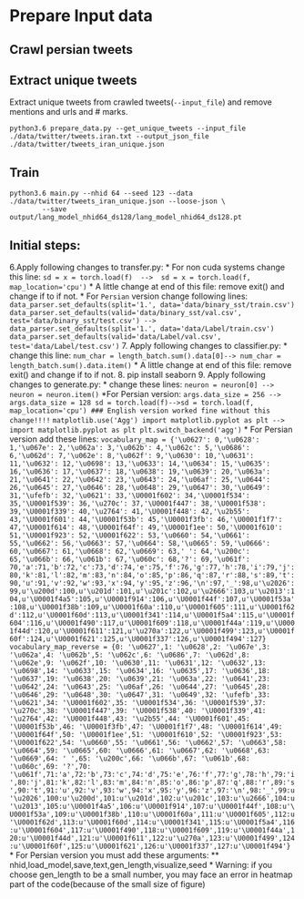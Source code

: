 # Prepare Input data

## Crawl persian tweets

## Extract unique tweets
Extract unique tweets from crawled tweets(`--input_file`) and remove mentions and urls and # marks.
```
python3.6 prepare_data.py --get_unique_tweets --input_file ./data/twitter/tweets.iran.txt --output_json_file ./data/twitter/tweets_iran_unique.json
```

## Train
```
python3.6 main.py --nhid 64 --seed 123 --data ./data/twitter/tweets_iran_unique.json --loose-json \
        --save output/lang_model_nhid64_ds128/lang_model_nhid64_ds128.pt
```


## Initial steps:



6.Apply following changes to transfer.py:
	* For non cuda systems change this line:
		```
		sd = x = torch.load(f)  -->  sd = x = torch.load(f, map_location='cpu')
		```
	* A little change at end of this file:
		remove exit() and change if to if not.
	* For `Persian` version change following lines:
		```
		data_parser.set_defaults(split='1.', data='data/binary_sst/train.csv')
		data_parser.set_defaults(valid='data/binary_sst/val.csv', test='data/binary_sst/test.csv')
		-->
		data_parser.set_defaults(split='1.', data='data/Label/train.csv')
		data_parser.set_defaults(valid='data/Label/val.csv', test='data/Label/test.csv')
		```
7. Apply following changes to classifier.py:
	* change this line:
	```
	num_char = length_batch.sum().data[0]--> num_char = length_batch.sum().data.item()
	```
	* A little change at end of this file:
		remove exit() and change if to if not.
8. pip install seaborn
9. Apply following changes to generate.py:
	* change these lines:
	```
	neuron = neuron[0] --> neuron = neuron.item()
	```
	*For Persian version:
	```
	args.data_size = 256 --> args.data_size = 128
	sd = torch.load(f)-->sd = torch.load(f, map_location='cpu') ### English version worked fine without this change!!!!
	```
	```
	matplotlib.use('Agg')
	import matplotlib.pyplot as plt
	--> 
	import matplotlib.pyplot as plt
	plt.switch_backend('agg')
	```
	* For Persian version add these lines:
	```
	vocabulary_map = {'\u0627': 0,'\u0628': 1,'\u067e': 2,'\u062a': 3,'\u062b': 4,'\u062c': 5,'\u0686': 6,'\u062d': 7,'\u062e': 8,'\u062f': 9,'\u0630': 10,'\u0631': 11,'\u0632': 12,'\u0698': 13,'\u0633': 14,'\u0634': 15,'\u0635': 16,'\u0636': 17,'\u0637': 18,'\u0638': 19,'\u0639': 20,'\u063a': 21,'\u0641': 22,'\u0642': 23,'\u0643': 24,'\u06af': 25,'\u0644': 26,'\u0645': 27,'\u0646': 28,'\u0648': 29,'\u0647': 30,'\u0649': 31,'\ufefb': 32,'\u0621': 33,'\U0001f602': 34,'\U0001f534': 35,'\U0001f539': 36,'\u270c': 37,'\U0001f447': 38,'\U0001f538': 39,'\U0001f339': 40,'\u2764': 41,'\U0001f448': 42,'\u2b55': 43,'\U0001f601': 44,'\U0001f53b': 45,'\U0001f3fb': 46,'\U0001f1f7': 47,'\U0001f614': 48,'\U0001f64f': 49,'\U0001f1ee': 50,'\U0001f610': 51,'\U0001f923': 52,'\U0001f622': 53,'\u0660': 54,'\u0661': 55,'\u0662': 56,'\u0663': 57,'\u0664': 58,'\u0665': 59,'\u0666': 60,'\u0667': 61,'\u0668': 62,'\u0669': 63,' ': 64,'\u200c': 65,'\u066b': 66,'\u061b': 67,'\u060c': 68,'?': 69,'\u061f': 70,'a':71,'b':72,'c':73,'d':74,'e':75,'f':76,'g':77,'h':78,'i':79,'j':80,'k':81,'l':82,'m':83,'n':84,'o':85,'p':86,'q':87,'r':88,'s':89,'t':90,'u':91,'v':92,'w':93,'x':94,'y':95,'z':96,'\n':97,'_':98,u'\u2026':99,u'\u200d':100,u'\u201d':101,u'\u201c':102,u'\u2666':103,u'\u2013':104,u'\U0001f4a5':105,u'\U0001f914':106,u'\U0001f44f':107,u'\U0001f53a':108,u'\U0001f38b':109,u'\U0001f60a':110,u'\U0001f605':111,u'\U0001f62d':112,u'\U0001f60d':113,u'\U0001f341':114,u'\U0001f5a4':115,u'\U0001f604':116,u'\U0001f490':117,u'\U0001f609':118,u'\U0001f44a':119,u'\U0001f44d':120,u'\U0001f611':121,u'\u270a':122,u'\U0001f499':123,u'\U0001f60f':124,u'\U0001f621':125,u'\U0001f337':126,u'\U0001f494':127}
	vocabulary_map_reverse = {0: '\u0627',1: '\u0628',2: '\u067e',3: '\u062a',4: '\u062b',5: '\u062c',6: '\u0686',7: '\u062d',8: '\u062e',9: '\u062f',10: '\u0630',11: '\u0631',12: '\u0632',13: '\u0698',14: '\u0633',15: '\u0634',16: '\u0635',17: '\u0636',18: '\u0637',19: '\u0638',20: '\u0639',21: '\u063a',22: '\u0641',23: '\u0642',24: '\u0643',25: '\u06af',26: '\u0644',27: '\u0645',28: '\u0646',29: '\u0648',30: '\u0647',31: '\u0649',32: '\ufefb',33: '\u0621',34: '\U0001f602',35: '\U0001f534',36: '\U0001f539',37: '\u270c',38: '\U0001f447',39: '\U0001f538',40: '\U0001f339',41: '\u2764',42: '\U0001f448',43: '\u2b55',44: '\U0001f601',45: '\U0001f53b',46: '\U0001f3fb',47: '\U0001f1f7',48: '\U0001f614',49: '\U0001f64f',50: '\U0001f1ee',51: '\U0001f610',52: '\U0001f923',53: '\U0001f622',54: '\u0660',55: '\u0661',56: '\u0662',57: '\u0663',58: '\u0664',59: '\u0665',60: '\u0666',61: '\u0667',62: '\u0668',63: '\u0669',64: ' ',65: '\u200c',66: '\u066b',67: '\u061b',68: '\u060c',69: '?',70: '\u061f',71:'a',72:'b',73:'c',74:'d',75:'e',76:'f',77:'g',78:'h',79:'i',80:'j',81:'k',82:'l',83:'m',84:'n',85:'o',86:'p',87:'q',88:'r',89:'s',90:'t',91:'u',92:'v',93:'w',94:'x',95:'y',96:'z',97:'\n',98:'_',99:u'\u2026',100:u'\u200d',101:u'\u201d',102:u'\u201c',103:u'\u2666',104:u'\u2013',105:u'\U0001f4a5',106:u'\U0001f914',107:u'\U0001f44f',108:u'\U0001f53a',109:u'\U0001f38b',110:u'\U0001f60a',111:u'\U0001f605',112:u'\U0001f62d',113:u'\U0001f60d',114:u'\U0001f341',115:u'\U0001f5a4',116:u'\U0001f604',117:u'\U0001f490',118:u'\U0001f609',119:u'\U0001f44a',120:u'\U0001f44d',121:u'\U0001f611',122:u'\u270a',123:u'\U0001f499',124:u'\U0001f60f',125:u'\U0001f621',126:u'\U0001f337',127:u'\U0001f494'}
	```
	* For Persian version you must add these arguments:
		** nhid,load_model,save,text,gen_length,visualize,seed
	* Warning: if you choose gen_length to be a small number, you may face an error in heatmap part of the code(because of the small size of figure)